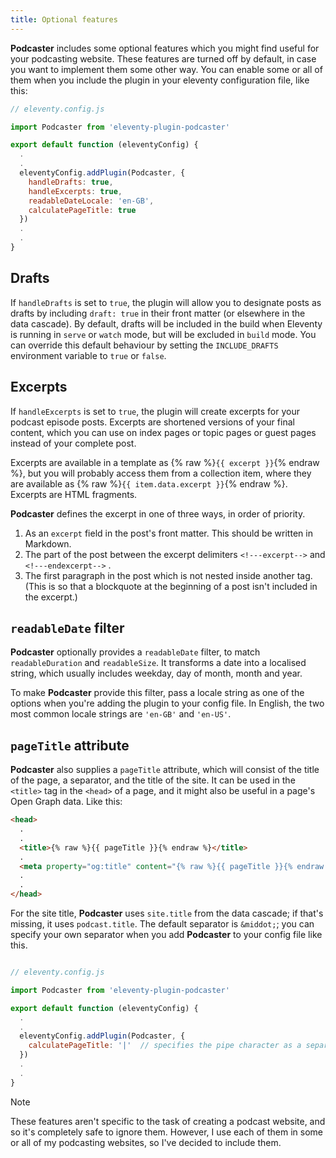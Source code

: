 ```yaml
---
title: Optional features
---
```


**Podcaster** includes some optional features which you might find useful for your podcasting website. These features are turned off by default, in case you want to implement them some other way. You can enable some or all of them when you include the plugin in your eleventy configuration file, like this:

```js
// eleventy.config.js

import Podcaster from 'eleventy-plugin-podcaster'

export default function (eleventyConfig) {
  .
  .
  eleventyConfig.addPlugin(Podcaster, {
    handleDrafts: true,
    handleExcerpts: true,
    readableDateLocale: 'en-GB',
    calculatePageTitle: true
  })
  .
  .
}
```

## Drafts

If `handleDrafts` is set to `true`, the plugin will allow you to designate posts as drafts by including `draft: true` in their front matter (or elsewhere in the data cascade). By default, drafts will be included in the build when Eleventy is running in `serve` or `watch` mode, but will be excluded in `build` mode. You can override this default behaviour by setting the `INCLUDE_DRAFTS` environment variable to `true` or `false`.

## Excerpts

If `handleExcerpts` is set to `true`, the plugin will create excerpts for your podcast episode posts. Excerpts are shortened versions of your final content, which you can use on index pages or topic pages or guest pages instead of your complete post.

Excerpts are available in a template as {% raw %}`{{ excerpt }}`{% endraw %}, but you will probably access them from a collection item, where they are available as {% raw %}`{{ item.data.excerpt }}`{% endraw %}. Excerpts are HTML fragments.

**Podcaster** defines the excerpt in one of three ways, in order of priority.

1. As an `excerpt` field in the post's front matter. This should be written in Markdown.
2. The part of the post between the excerpt delimiters `<!---excerpt-->` and `<!---endexcerpt-->` .
3. The first paragraph in the post which is not nested inside another tag. (This is so that a blockquote at the beginning of a post isn't included in the excerpt.)

## `readableDate` filter

**Podcaster** optionally provides a `readableDate` filter, to match `readableDuration` and `readableSize`. It transforms a date into a localised string, which usually includes weekday, day of month, month and year.

To make **Podcaster** provide this filter, pass a locale string as one of the options when you're adding the plugin to your config file. In English, the two most common locale strings are `'en-GB'` and `'en-US'`.

## `pageTitle` attribute

**Podcaster** also supplies a `pageTitle` attribute, which will consist of the title of the page, a separator, and the title of the site. It can be used in the `<title>` tag in the `<head>` of a page, and it might also be useful in a page's Open Graph data. Like this:

```html
<head>
  .
  .
  <title>{% raw %}{{ pageTitle }}{% endraw %}</title>
  .
  <meta property="og:title" content="{% raw %}{{ pageTitle }}{% endraw %}">
  .
  .
</head>
```

For the site title, **Podcaster** uses `site.title` from the data cascade; if that's missing, it uses `podcast.title`. The default separator is `&middot;`; you can specify your own separator when you add **Podcaster** to your config file like this.

```js

// eleventy.config.js

import Podcaster from 'eleventy-plugin-podcaster'

export default function (eleventyConfig) {
  .
  .
  eleventyConfig.addPlugin(Podcaster, {
    calculatePageTitle: '|'  // specifies the pipe character as a separator
  })
  .
  .
}
```
> [!Note]
> These features aren't specific to the task of creating a podcast website, and so it's completely safe to ignore them. However, I use each of them in some or all of my podcasting websites, so I've decided to include them.
